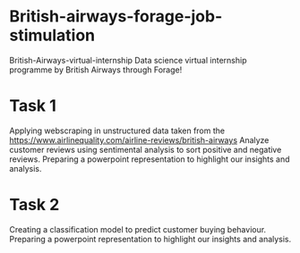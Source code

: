 # British-airways-forage-job-stimulation

British-Airways-virtual-internship
Data science virtual internship programme by British Airways through Forage!

# Task 1
Applying webscraping in unstructured data taken from the https://www.airlinequality.com/airline-reviews/british-airways
Analyze customer reviews using sentimental analysis to sort positive and negative reviews.
Preparing a powerpoint representation to highlight our insights and analysis.


# Task 2
Creating a classification model to predict customer buying behaviour.
Preparing a powerpoint representation to highlight our insights and analysis.
